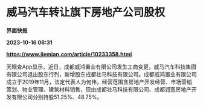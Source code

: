 # 威马汽车转让旗下房地产公司股权
**界面快报**

**2023-10-16 08:31**

**https://www.jiemian.com/article/10233358.html**

天眼查App显示，近日，成都威鸿置业有限公司发生工商变更，威马汽车科技集团有限公司退出股东行列，新增股东成都壮马科技有限公司。成都威鸿置业有限公司成立于2019年11月，法定代表人为何伟，经营范围含房地产开发经营、市场营销策划、物业管理、建筑材料销售，现由成都壮马科技有限公司、成都润宽房地产开发有限公司分别持股51.25%、48.75%。